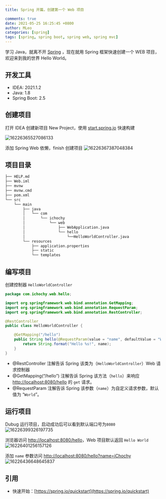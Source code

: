 ```yaml
---
title: Spring 开篇，创建第一个 Web 项目

comments: true
date: 2021-05-25 16:25:45 +0800
author: MLeo
categories: [spring] 
tags: [spring, spring boot, spring web, spring mvc] 
---
```


学习 Java，就离不开 [Spring](https://spring.io) ，现在就用 Spring 框架快速创建一个 WEB 项目，欢迎来到我的世界 Hello World。

## 开发工具
- IDEA: 2021.1.2
- Java: 1.8
- Spring Boot: 2.5

## 创建项目
打开 IDEA 创建新项目 New Project，使用 [start.spring.io](https://start.spring.io) 快速构建

![16226365527086133](https://images.ichochy.com/16226365527086133.png)

添加 Spring Web 依懒，finish 创建项目
![16226367387048384](https://images.ichochy.com/16226367387048384.png)

## 项目目录
```bash
├── HELP.md
├── Web.iml
├── mvnw
├── mvnw.cmd
├── pom.xml
└── src
    └── main
        ├── java
        │   └── com
        │       └── ichochy
        │           └── web
        │               ├── WebApplication.java
        │               └── hello
        │                   └──HelloWorldController.java
        └── resources
            ├── application.properties
            ├── static
            └── templates
```
## 编写项目
创建控制器 `HelloWorldController`
```java
package com.ichochy.web.hello;

import org.springframework.web.bind.annotation.GetMapping;
import org.springframework.web.bind.annotation.RequestParam;
import org.springframework.web.bind.annotation.RestController;

@RestController
public class HelloWorldController {

    @GetMapping("/hello")
    public String hello(@RequestParam(value = "name", defaultValue = "World") String name) {
        return String.format("Hello %s!", name);
    }
}
```
- @RestController 注解告诉 Spring 该类为（`HelloWorldController`）Web 请求控制器
- @GetMapping(“/hello”) 注解告诉 Spring 该方法（`hello`）来响应 [http://localhost:8080/hello](http://localhost:8080/hello) 的 `get` 请求。
- @RequestParam 注解告诉 Spring 该参数（`name`）为自定义请求参数，默认值为 “`World`”。 


## 运行项目
Dubug 运行项目，启动成功后可以看到默认端口号为`8080`
![16226399326197735](https://images.ichochy.com/16226399326197735.png)

浏览器访问 [http://localhost:8080/hello](http://localhost:8080/hello)，Web 项目默认返回 `Hello World`
![16226401256157126](https://images.ichochy.com/16226401256157126.png)

添加 `name` 参数访问 [http://localhost:8080/hello?name=iChochy](http://localhost:8080/hello?name=iChochy)
![16226436648645837](https://images.ichochy.com/16226436648645837.png)


## 引用
- 快速开始：[https://spring.io/quickstart](https://spring.io/quickstart)

